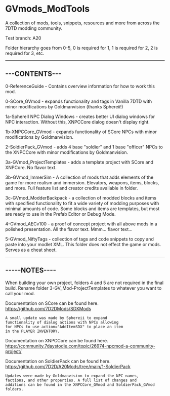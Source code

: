 # GVmods_ModTools
A collection of mods, tools, snippets, resources and more from across the 7DTD modding community.

Test branch: A20

Folder hierarchy goes from 0-5,
0 is required for 1,
1 is required for 2,
2 is required for 3, etc.

--------------
---CONTENTS---
--------------

0-ReferenceGuide
	- Contains overview information for how to work this mod.

0-SCore_GVmod
	- expands functionality and tags in Vanilla 7DTD with minor
	modifications by Goldmanvision (thanks Sphereii!)

1a-SphereII NPC Dialog Windows
	- creates better UI dialog windows for NPC interaction.
	Without this, XNPCCore dialog doesn't display right.

1b-XNPCCore_GVmod
	- expands functionality of SCore NPCs with minor
	modifications by Goldmanvision.

2-SoldierPack_GVmod
	- adds 4 base "soldier" and 1 base "officer" NPCs to the XNPCCore with minor modifications by Goldmanvision.

3a-GVmod_ProjectTemplates
	- adds a template project with SCore and XNPCore. No flavor text.

3b-GVmod_ImmerSim
	- A collection of mods that adds elements of the game for more realism and immersion.
	Elevators, weapons, items, blocks, and more. Full feature list and creator credits available in folder.

3c-GVmod_ModderBackpack
	- a collection of modded blocks and items with specified functionality to fit a wide
	variety of modding purposes with minimal amounts of code. Some blocks and items are
	templates, but most are ready to use in the Prefab Editor or Debug Mode.

4-GVmod_AECv100
	- a proof of concept project with all above mods in a polished presentation.
	All the flavor text. Mmm... flavor text...

5-GVmod_NiftyTags
	- collection of tags and code snippets to copy and paste into your modlet XML.
	This folder does not effect the game or mods. Serves as a cheat sheet.

--------------
-----NOTES----
--------------

When building your own project, folders 4 and 5 are not required in the final build.
Rename folder 3-GV_Mod-ProjectTemplates to whatever you want to call your mod.

Documentation on SCore can be found here.
https://github.com/7D2DMods/SDXMods

	A small update was made by Sphereii to expand
	functionality of dialog actions with NPCs allowing
	for NPCs to use action="AddItemSDX" to place an item
	in the PLAYER INVENTORY.

Documentation on XNPCCore can be found here.
https://community.7daystodie.com/topic/26974-npcmod-a-community-project/

Documentation on SoldierPack can be found here.
https://github.com/7D2D/A20Mods/tree/main/1-SoldierPack

	Updates were made by Goldmanvision to expand the NPC names,
	factions, and other properties. A full list of changes and
	additions can be found in the XNPCCore_GVmod and SoldierPack_GVmod folders.
